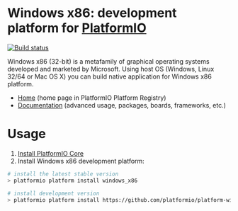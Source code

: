 # Windows x86: development platform for [PlatformIO](http://platformio.org)
[![Build status](https://ci.appveyor.com/api/projects/status/4tqtddjgafvwawmn/branch/develop?svg=true)](https://ci.appveyor.com/project/ivankravets/platform-windows-x86/branch/develop)

Windows x86 (32-bit) is a metafamily of graphical operating systems developed and marketed by Microsoft. Using host OS (Windows, Linux 32/64 or Mac OS X) you can build native application for Windows x86 platform.

* [Home](http://platformio.org/platforms/windows_x86) (home page in PlatformIO Platform Registry)
* [Documentation](http://docs.platformio.org/page/platforms/windows_x86.html) (advanced usage, packages, boards, frameworks, etc.)

# Usage

1. [Install PlatformIO Core](http://docs.platformio.org/en/latest/core.html)
2. Install Windows x86 development platform:
```bash
# install the latest stable version
> platformio platform install windows_x86

# install development version
> platformio platform install https://github.com/platformio/platform-windows_x86.git
```
